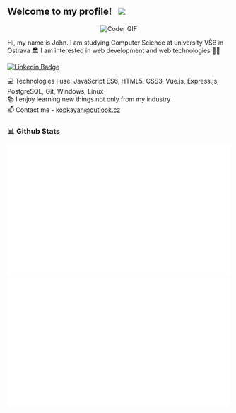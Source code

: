 ## Welcome to my profile! &nbsp; ![](https://visitor-badge.glitch.me/badge?page_id=kopkaa.kopkaa&style=flat-square&color=0088cc)
<p align="center">

  <img src="https://i.pinimg.com/originals/49/60/26/49602633a5ebc7246beedac09dd2837b.gif" alt="Coder GIF" width="100%" height="360">
  
</p>

Hi, my name is John.  I am studying Computer Science at university VŠB in Ostrava 🏛️ I am interested in web development and web technologies 🧑‍💻 <br>

[![Linkedin Badge](https://img.shields.io/badge/-LinkedIn-0e76a8?style=flat-square&logo=Linkedin&logoColor=white)](https://www.linkedin.com/in/jan-hrom%C3%A1dka-ba3820197//)

💻 Technologies I use: JavaScript ES6, HTML5, CSS3, Vue.js, Express.js, PostgreSQL, Git, Windows, Linux <br>
📚 I enjoy learning new things not only from my industry<br>
📫 Contact me -  kopkayan@outlook.cz<br>

### 📊 Github Stats
<a href='https://github.com/kopkaa/github-stats'>
  
![Stats Overview](https://raw.githubusercontent.com/kopkaa/github-stats/master/generated/overview.svg)
![Most Used Languages](https://raw.githubusercontent.com/kopkaa/github-stats/master/generated/languages.svg)
 </a>

<!--
**kopkaa/kopkaa** is a ✨ _special_ ✨ repository because its `README.md` (this file) appears on your GitHub profile.

Here are some ideas to get you started:

- 🔭 I’m currently working on ...
- 🌱 I’m currently learning ...
- 👯 I’m looking to collaborate on ...
- 🤔 I’m looking for help with ...
- 💬 Ask me about ...
- 📫 How to reach me: ...
- 😄 Pronouns: ...
- ⚡ Fun fact: ...
-->

